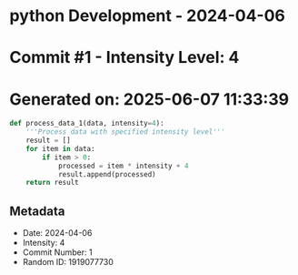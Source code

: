 ﻿# python Development - 2024-04-06
# Commit #1 - Intensity Level: 4
# Generated on: 2025-06-07 11:33:39
```python
def process_data_1(data, intensity=4):
    '''Process data with specified intensity level'''
    result = []
    for item in data:
        if item > 0:
            processed = item * intensity + 4
            result.append(processed)
    return result
```
## Metadata
- Date: 2024-04-06
- Intensity: 4
- Commit Number: 1
- Random ID: 1919077730
